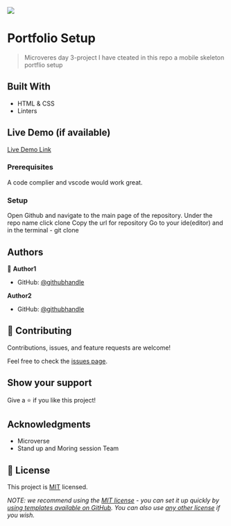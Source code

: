 ![](https://img.shields.io/badge/Microverse-blueviolet)

# Portfolio Setup  

> Microveres day 3-project I have cteated in this repo a mobile skeleton portflio setup


## Built With

- HTML & CSS
- Linters

## Live Demo (if available)

[Live Demo Link](file:///C:/Users/athal/Portflio_Setup/index.html)




### Prerequisites
A code complier and vscode would work great.

### Setup
Open Github and navigate to the main page of the repository. Under the repo name click clone Copy the url for repository Go to your ide(editor) and in the terminal - git clone



## Authors

👤 **Author1**

- GitHub: [@githubhandle](https://github.com/Athaliah8)

**Author2**

- GitHub: [@githubhandle](https://github.com/azeezumoru)


## 🤝 Contributing

Contributions, issues, and feature requests are welcome!

Feel free to check the [issues page](../../issues/).

## Show your support

Give a ⭐️ if you like this project!

## Acknowledgments

- Microverse
- Stand up and Moring session Team

## 📝 License

This project is [MIT](./LICENSE) licensed.

_NOTE: we recommend using the [MIT license](https://choosealicense.com/licenses/mit/) - you can set it up quickly by [using templates available on GitHub](https://docs.github.com/en/communities/setting-up-your-project-for-healthy-contributions/adding-a-license-to-a-repository). You can also use [any other license](https://choosealicense.com/licenses/) if you wish._
